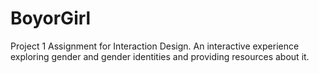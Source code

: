 # BoyorGirl
 Project 1 Assignment for Interaction Design. An interactive experience exploring gender and gender identities and providing resources about it. 
